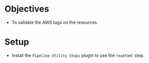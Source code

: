 # Objectives
- To validate the AWS tags on the resources.

# Setup
- Install the `Pipeline Utility Steps` plugin to use the `readYaml` step.